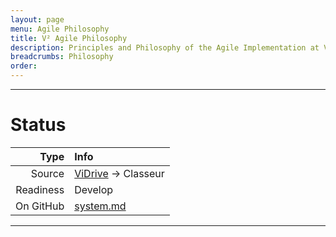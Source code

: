 ```yaml
---
layout: page
menu: Agile Philosophy
title: V² Agile Philosophy
description: Principles and Philosophy of the Agile Implementation at V²
breadcrumbs: Philosophy
order:
---
```



--------------------------

# Status

| Type  | Info |
|------:|:-----|
| Source | [ViDrive](https://docs.google.com/document/d/1KHvX7h8dCXUn17kpc5IGR4rL_YCMnZLJpOyFvtEAXz0/) → Classeur |
| Readiness | Develop |
| On GitHub | [system.md](https://github.com/V-Squared/v2-Plan/edit/gh-pages/system.md) |

--------------------------
